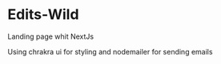 # Edits-Wild
Landing page whit NextJs

Using chrakra ui for styling and nodemailer for sending emails
